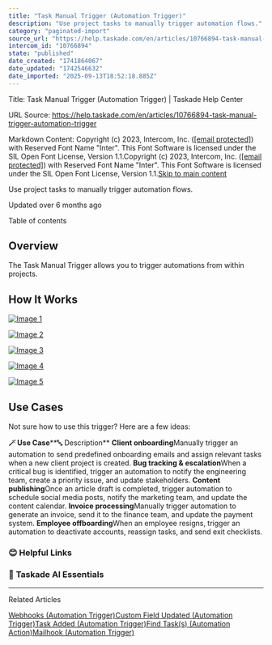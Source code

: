 ```yaml
---
title: "Task Manual Trigger (Automation Trigger)"
description: "Use project tasks to manually trigger automation flows."
category: "paginated-import"
source_url: "https://help.taskade.com/en/articles/10766894-task-manual-trigger-automation-trigger"
intercom_id: "10766894"
state: "published"
date_created: "1741864067"
date_updated: "1742546632"
date_imported: "2025-09-13T18:52:18.885Z"
---
```


Title: Task Manual Trigger (Automation Trigger) | Taskade Help Center

URL Source: https://help.taskade.com/en/articles/10766894-task-manual-trigger-automation-trigger

Markdown Content:
Copyright (c) 2023, Intercom, Inc. ([[email protected]](https://help.taskade.com/cdn-cgi/l/email-protection)) with Reserved Font Name "Inter". This Font Software is licensed under the SIL Open Font License, Version 1.1.Copyright (c) 2023, Intercom, Inc. ([[email protected]](https://help.taskade.com/cdn-cgi/l/email-protection)) with Reserved Font Name "Inter". This Font Software is licensed under the SIL Open Font License, Version 1.1.[Skip to main content](https://help.taskade.com/en/articles/10766894-task-manual-trigger-automation-trigger#main-content)

Use project tasks to manually trigger automation flows.

Updated over 6 months ago

Table of contents

Overview
--------

The Task Manual Trigger allows you to trigger automations from within projects.

How It Works
------------

[![Image 1](https://downloads.intercomcdn.com/i/o/plyqw4hf/1420837401/6ba4e1ab4c5be57a8814546d3198/automation-generator-1.png?expires=1757790900&signature=7ff7dbe294223b1798f5cc1cd26b92a2df36af8f5ce95e8d394b3ec6a5a2013f&req=dSQlFsF9moVfWPMW1HO4zTN%2B7raasMy5lsErPkrfW5%2F%2BxSH%2Bi1WP9j4H0pUS%0AgatMTaEFjwPFWj4Otp8%3D%0A)](https://downloads.intercomcdn.com/i/o/plyqw4hf/1420837401/6ba4e1ab4c5be57a8814546d3198/automation-generator-1.png?expires=1757790900&signature=7ff7dbe294223b1798f5cc1cd26b92a2df36af8f5ce95e8d394b3ec6a5a2013f&req=dSQlFsF9moVfWPMW1HO4zTN%2B7raasMy5lsErPkrfW5%2F%2BxSH%2Bi1WP9j4H0pUS%0AgatMTaEFjwPFWj4Otp8%3D%0A)

[![Image 2](https://downloads.intercomcdn.com/i/o/plyqw4hf/1420820057/0824ee87be983111d41f8fbea05f/task-manual-trigger.jpg?expires=1757790900&signature=40a2ee6d687b5e356164cad7e1b976c070c77e47d0984bfb2459dbf4fca8d921&req=dSQlFsF8nYFaXvMW1HO4zSarod6hqf%2BQXval9gPiM0bpOubUeve%2FH6AuOGpA%0APOT43VE3lNksPLG8Q1g%3D%0A)](https://downloads.intercomcdn.com/i/o/plyqw4hf/1420820057/0824ee87be983111d41f8fbea05f/task-manual-trigger.jpg?expires=1757790900&signature=40a2ee6d687b5e356164cad7e1b976c070c77e47d0984bfb2459dbf4fca8d921&req=dSQlFsF8nYFaXvMW1HO4zSarod6hqf%2BQXval9gPiM0bpOubUeve%2FH6AuOGpA%0APOT43VE3lNksPLG8Q1g%3D%0A)

[![Image 3](https://downloads.intercomcdn.com/i/o/plyqw4hf/1420834598/9fc7b845813f464d36af4360d543/task-manual-trigger-1.jpg?expires=1757790900&signature=cc20dd37876b0ac74a9188c98ac17479c8b1498e40193abc0fffb6d6cf72b14f&req=dSQlFsF9mYRWUfMW1HO4zXmGHP8%2BhYGhjVGvBelfkxg3nO1PJp8oXMTgRtr1%0APMa%2B9dyTyEZWFmNYEK8%3D%0A)](https://downloads.intercomcdn.com/i/o/plyqw4hf/1420834598/9fc7b845813f464d36af4360d543/task-manual-trigger-1.jpg?expires=1757790900&signature=cc20dd37876b0ac74a9188c98ac17479c8b1498e40193abc0fffb6d6cf72b14f&req=dSQlFsF9mYRWUfMW1HO4zXmGHP8%2BhYGhjVGvBelfkxg3nO1PJp8oXMTgRtr1%0APMa%2B9dyTyEZWFmNYEK8%3D%0A)

[![Image 4](https://downloads.intercomcdn.com/i/o/plyqw4hf/1420834457/ba89d57856c73a10aaa969e66ab6/task-manual-trigger-2.jpg?expires=1757790900&signature=5d0dc9dc747dbd7745653631647d77e172104cd2fa4edc50e51b26cd60248241&req=dSQlFsF9mYVaXvMW1HO4zXPknOJVja4V89YJJAdd0PL%2Bayjej%2BmuIvCira5r%0A7W6MNj0tuUpjMIxUS%2F0%3D%0A)](https://downloads.intercomcdn.com/i/o/plyqw4hf/1420834457/ba89d57856c73a10aaa969e66ab6/task-manual-trigger-2.jpg?expires=1757790900&signature=5d0dc9dc747dbd7745653631647d77e172104cd2fa4edc50e51b26cd60248241&req=dSQlFsF9mYVaXvMW1HO4zXPknOJVja4V89YJJAdd0PL%2Bayjej%2BmuIvCira5r%0A7W6MNj0tuUpjMIxUS%2F0%3D%0A)

[![Image 5](https://downloads.intercomcdn.com/i/o/plyqw4hf/1420833864/74b6373cffab61750d81d57cb701/task-manual-trigger-4.jpg?expires=1757790900&signature=22f765a2dba5dcd1d925abc21b33bb755fc39eda9a53df0fbba555c0010fa798&req=dSQlFsF9nolZXfMW1HO4zQyiEz5QSWZJCFgEGBmUK9IP9LobKUjxg%2ByTeMjt%0AKbJUNI1SMbHriPxz%2FIc%3D%0A)](https://downloads.intercomcdn.com/i/o/plyqw4hf/1420833864/74b6373cffab61750d81d57cb701/task-manual-trigger-4.jpg?expires=1757790900&signature=22f765a2dba5dcd1d925abc21b33bb755fc39eda9a53df0fbba555c0010fa798&req=dSQlFsF9nolZXfMW1HO4zQyiEz5QSWZJCFgEGBmUK9IP9LobKUjxg%2ByTeMjt%0AKbJUNI1SMbHriPxz%2FIc%3D%0A)

Use Cases
---------

Not sure how to use this trigger? Here are a few ideas:

**🪄 Use Case****🔤 Description**
**Client onboarding**Manually trigger an automation to send predefined onboarding emails and assign relevant tasks when a new client project is created.
**Bug tracking & escalation**When a critical bug is identified, trigger an automation to notify the engineering team, create a priority issue, and update stakeholders.
**Content publishing**Once an article draft is completed, trigger automation to schedule social media posts, notify the marketing team, and update the content calendar.
**Invoice processing**Manually trigger automation to generate an invoice, send it to the finance team, and update the payment system.
**Employee offboarding**When an employee resigns, trigger an automation to deactivate accounts, reassign tasks, and send exit checklists.

### **😊 Helpful Links**

### 🤖 **Taskade AI Essentials**

* * *

Related Articles

[Webhooks (Automation Trigger)](https://help.taskade.com/en/articles/9494976-webhooks-automation-trigger)[Custom Field Updated (Automation Trigger)](https://help.taskade.com/en/articles/9942144-custom-field-updated-automation-trigger)[Task Added (Automation Trigger)](https://help.taskade.com/en/articles/10475712-task-added-automation-trigger)[Find Task(s) (Automation Action)](https://help.taskade.com/en/articles/10504418-find-task-s-automation-action)[Mailhook (Automation Trigger)](https://help.taskade.com/en/articles/10857885-mailhook-automation-trigger)
